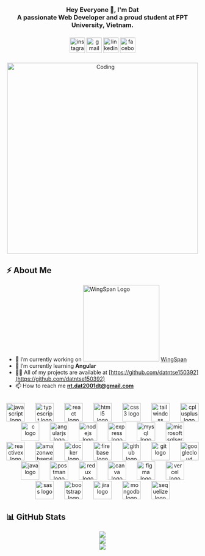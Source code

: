 <h3 align="center">Hey Everyone 👋, I'm Dat<br>A passionate Web Developer and a proud student at FPT University, Vietnam.</h3>

###

<div align="center">
  <img src="https://img.shields.io/static/v1?message=Instagram&logo=instagram&label=&color=E4405F&logoColor=white&labelColor=&style=for-the-badge" height="40" alt="instagram logo"  />
  <img src="https://img.shields.io/static/v1?message=Gmail&logo=gmail&label=&color=D14836&logoColor=white&labelColor=&style=for-the-badge" height="40" alt="gmail logo"  />
  <img src="https://img.shields.io/static/v1?message=LinkedIn&logo=linkedin&label=&color=0077B5&logoColor=white&labelColor=&style=for-the-badge" height="40" alt="linkedin logo"  />
  <img src="https://img.shields.io/static/v1?message=Facebook&logo=facebook&label=&color=1877F2&logoColor=white&labelColor=&style=for-the-badge" height="40" alt="facebook logo"  />
</div>

###

<div align="center">
 <img alt="Coding" width="500" src="https://media4.giphy.com/media/2IudUHdI075HL02Pkk/giphy.gif?cid=ecf05e47ajqt8bhjgff0jgd8i8h6yenyptsyw2hpj72v2m9p&ep=v1_gifs_search&rid=giphy.gif&ct=g">
</div>

## ⚡️ About Me

- 🔭 I’m currently working on <img alt="WingSpan Logo" width="200" src="https://firebasestorage.googleapis.com/v0/b/ongbutdicode.appspot.com/o/Logo%2Fn%C6%A1i%20t%E1%BA%A7m%20nh%C3%ACn%20kh%C3%B4ng%20c%C3%B3%20gi%E1%BB%9Bi%20h%E1%BA%A1n.svg?alt=media&token=c1dbc7d9-ba6b-4e9c-8145-b09ef2c0eb29"> [WingSpan](https://github.com/datntse150392/OngButDiCode)
- 🌱 I’m currently learning **Angular**
- 👨‍💻 All of my projects are available at [https://github.com/datntse150392](https://github.com/datntse150392)
- 📫 How to reach me **nt.dat2001dt@gmail.com**

<br clear="both">

<div align="center">
  <img src="https://skillicons.dev/icons?i=js" height="48" alt="javascript logo"  />
  <img width="20" />
  <img src="https://skillicons.dev/icons?i=ts" height="48" alt="typescript logo"  />
  <img width="20" />
  <img src="https://skillicons.dev/icons?i=react" height="48" alt="react logo"  />
  <img width="20" />
  <img src="https://skillicons.dev/icons?i=html" height="48" alt="html5 logo"  />
  <img width="20" />
  <img src="https://skillicons.dev/icons?i=css" height="48" alt="css3 logo"  />
  <img width="20" />
  <img src="https://skillicons.dev/icons?i=tailwind" height="48" alt="tailwindcss logo"  />
  <img width="20" />
  <img src="https://skillicons.dev/icons?i=cpp" height="48" alt="cplusplus logo"  />
  <img width="20" />
  <img src="https://skillicons.dev/icons?i=c" height="48" alt="c logo"  />
  <img width="20" />
  <img src="https://skillicons.dev/icons?i=angular" height="48" alt="angularjs logo"  />
  <img width="20" />
  <img src="https://skillicons.dev/icons?i=nodejs" height="48" alt="nodejs logo"  />
  <img width="20" />
  <img src="https://skillicons.dev/icons?i=express" height="48" alt="express logo"  />
  <img width="20" />
  <img src="https://skillicons.dev/icons?i=mysql" height="48" alt="mysql logo"  />
  <img width="20" />
  <img src="https://cdn.simpleicons.org/microsoftsqlserver/CC2927" height="48" alt="microsoftsqlserver logo"  />
  <img width="20" />
  <img src="https://skillicons.dev/icons?i=reactivex" height="48" alt="reactivex logo"  />
  <img width="20" />
  <img src="https://skillicons.dev/icons?i=aws" height="48" alt="amazonwebservices logo"  />
  <img width="20" />
  <img src="https://skillicons.dev/icons?i=docker" height="48" alt="docker logo"  />
  <img width="20" />
  <img src="https://skillicons.dev/icons?i=firebase" height="48" alt="firebase logo"  />
  <img width="20" />
  <img src="https://skillicons.dev/icons?i=github" height="48" alt="github logo"  />
  <img width="20" />
  <img src="https://skillicons.dev/icons?i=git" height="48" alt="git logo"  />
  <img width="20" />
  <img src="https://skillicons.dev/icons?i=gcp" height="48" alt="googlecloud logo"  />
  <img width="20" />
  <img src="https://skillicons.dev/icons?i=java" height="48" alt="java logo"  />
  <img width="20" />
  <img src="https://skillicons.dev/icons?i=postman" height="48" alt="postman logo"  />
  <img width="20" />
  <img src="https://skillicons.dev/icons?i=redux" height="48" alt="redux logo"  />
  <img width="20" />
  <img src="https://cdn.simpleicons.org/canva/00C4CC" height="48" alt="canva logo"  />
  <img width="20" />
  <img src="https://skillicons.dev/icons?i=figma" height="48" alt="figma logo"  />
  <img width="20" />
  <img src="https://skillicons.dev/icons?i=vercel" height="48" alt="vercel logo"  />
  <img width="20" />
  <img src="https://cdn.jsdelivr.net/gh/devicons/devicon/icons/sass/sass-original.svg" height="48" alt="sass logo"  />
  <img width="20" />
  <img src="https://cdn.jsdelivr.net/gh/devicons/devicon/icons/bootstrap/bootstrap-original.svg" height="48" alt="bootstrap logo"  />
  <img width="20" />
  <img src="https://cdn.jsdelivr.net/gh/devicons/devicon/icons/jira/jira-original.svg" height="48" alt="jira logo"  />
  <img width="20" />
  <img src="https://cdn.jsdelivr.net/gh/devicons/devicon/icons/mongodb/mongodb-original.svg" height="48" alt="mongodb logo"  />
  <img width="20" />
  <img src="https://cdn.jsdelivr.net/gh/devicons/devicon/icons/sequelize/sequelize-original.svg" height="48" alt="sequelize logo"  />
</div>

###

## 📊 GitHub Stats

<div align="center">
  <img src="https://github-readme-stats.vercel.app/api?username=datntse150392&theme=tokyonight&hide_border=false&include_all_commits=true&count_private=true" /><br/>
  <img src="https://github-readme-streak-stats.herokuapp.com/?user=datntse150392&theme=tokyonight&hide_border=false" /><br/>
  <img src="https://github-readme-stats.vercel.app/api/top-langs/?username=datntse150392&theme=tokyonight&hide_border=false&include_all_commits=true&count_private=true&layout=compact" /><br/>
</div>
